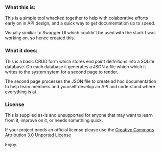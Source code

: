 ### What this is:

This is a simple tool whacked together to help with colaborative efforts early on in API design, and a quick way to get documentation up to speed.

Visually similiar to Swagger UI which couldn't be used with the stack I was working on, so hence created this. 

### What it does:

This is a basic CRUD form which stores end point deifnitions into a SQLite database. On each database it generates a JSON a file which which it writes to the system sytem for a second page to render.

The second page processes the JSON file to create ad hoc documentation to help team members and yourself develop an API and understand where everything is at.

### License

This is supplied as-is and unsupported for anyone that may want to learn from it, improve on it, or needs something quick.

If your project needs an official license please use the [Creative Commons Attribution 3.0 Unported License](http://creativecommons.org/licenses/by/3.0/deed.en_US)


Enjoy.
